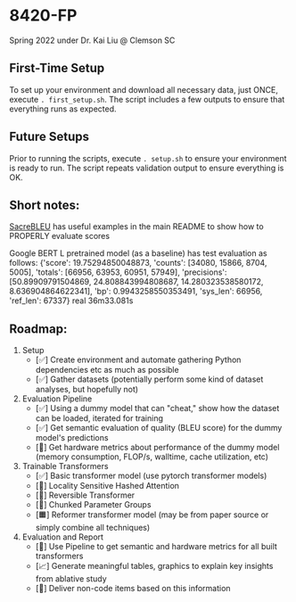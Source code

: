 # 8420-FP
Spring 2022 under Dr. Kai Liu @ Clemson SC

## First-Time Setup
To set up your environment and download all necessary data, just ONCE, execute `. first_setup.sh`.
The script includes a few outputs to ensure that everything runs as expected.

## Future Setups
Prior to running the scripts, execute `. setup.sh` to ensure your environment is ready to run.
The script repeats validation output to ensure everything is OK.

## Short notes:
[SacreBLEU](https://github.com/mjpost/sacreBLEU) has useful examples in the main README to show how to PROPERLY evaluate scores

Google BERT L pretrained model (as a baseline) has test evaluation as follows:
{'score': 19.75294850048873,
 'counts': [34080, 15866, 8704, 5005],
 'totals': [66956, 63953, 60951, 57949],
 'precisions': [50.89909791504869, 24.808843994808687, 14.280323538580172, 8.636904864622341],
 'bp': 0.9943258550353491,
 'sys_len': 66956,
 'ref_len': 67337}
real    36m33.081s

## Roadmap:
1. Setup
   + [:white_check_mark:] Create environment and automate gathering Python dependencies etc as much as possible
   + [:white_check_mark:] Gather datasets (potentially perform some kind of dataset analyses, but hopefully not)
3. Evaluation Pipeline
   + [:white_check_mark:] Using a dummy model that can "cheat," show how the dataset can be loaded, iterated for training
   + [:white_check_mark:] Get semantic evaluation of quality (BLEU score) for the dummy model's predictions
   + [:arrows_counterclockwise:] Get hardware metrics about performance of the dummy model (memory consumption, FLOP/s, walltime, cache utilization, etc)
5. Trainable Transformers
   + [:white_check_mark:] Basic transformer model (use pytorch transformer models)
   + [:arrows_counterclockwise:] Locality Sensitive Hashed Attention
   + [:arrows_counterclockwise:] Reversible Transformer
   + [:arrows_counterclockwise:] Chunked Parameter Groups
   + [:orange_square:] Reformer transformer model (may be from paper source or simply combine all techniques)
6. Evaluation and Report
   + [:pushpin:] Use Pipeline to get semantic and hardware metrics for all built transformers
   + [:chart_with_upwards_trend:] Generate meaningful tables, graphics to explain key insights from ablative study
   + [:briefcase:] Deliver non-code items based on this information
